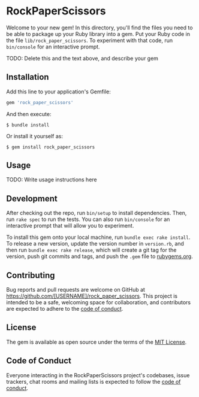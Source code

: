 # RockPaperScissors

Welcome to your new gem! In this directory, you'll find the files you need to be able to package up your Ruby library into a gem. Put your Ruby code in the file `lib/rock_paper_scissors`. To experiment with that code, run `bin/console` for an interactive prompt.

TODO: Delete this and the text above, and describe your gem

## Installation

Add this line to your application's Gemfile:

```ruby
gem 'rock_paper_scissors'
```

And then execute:

    $ bundle install

Or install it yourself as:

    $ gem install rock_paper_scissors

## Usage

TODO: Write usage instructions here

## Development

After checking out the repo, run `bin/setup` to install dependencies. Then, run `rake spec` to run the tests. You can also run `bin/console` for an interactive prompt that will allow you to experiment.

To install this gem onto your local machine, run `bundle exec rake install`. To release a new version, update the version number in `version.rb`, and then run `bundle exec rake release`, which will create a git tag for the version, push git commits and tags, and push the `.gem` file to [rubygems.org](https://rubygems.org).

## Contributing

Bug reports and pull requests are welcome on GitHub at https://github.com/[USERNAME]/rock_paper_scissors. This project is intended to be a safe, welcoming space for collaboration, and contributors are expected to adhere to the [code of conduct](https://github.com/[USERNAME]/rock_paper_scissors/blob/master/CODE_OF_CONDUCT.md).


## License

The gem is available as open source under the terms of the [MIT License](https://opensource.org/licenses/MIT).

## Code of Conduct

Everyone interacting in the RockPaperScissors project's codebases, issue trackers, chat rooms and mailing lists is expected to follow the [code of conduct](https://github.com/[USERNAME]/rock_paper_scissors/blob/master/CODE_OF_CONDUCT.md).
